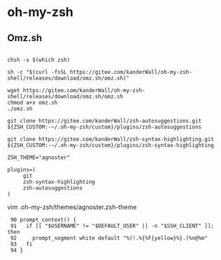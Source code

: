 # oh-my-zsh

## Omz.sh

```shell

chsh -s $(which zsh)

sh -c "$(curl -fsSL https://gitee.com/kanderWall/oh-my-zsh-shell/releases/download/omz.sh/omz.sh)"

wget https://gitee.com/kanderWall/oh-my-zsh-shell/releases/download/omz.sh/omz.sh
chmod a+x omz.sh
./omz.sh
```





```shell
git clone https://gitee.com/kanderWall/zsh-autosuggestions.git ${ZSH_CUSTOM:-~/.oh-my-zsh/custom}/plugins/zsh-autosuggestions
```



```shell
git clone https://gitee.com/kanderWall/zsh-syntax-highlighting.git ${ZSH_CUSTOM:-~/.oh-my-zsh/custom}/plugins/zsh-syntax-highlighting
```





```
ZSH_THEME="agnoster"

plugins=(
     git
     zsh-syntax-highlighting
     zsh-autosuggestions
)
```



vim .oh-my-zsh/themes/agnoster.zsh-theme

```
 90 prompt_context() {
 91   if [[ "$USERNAME" != "$DEFAULT_USER" || -n "$SSH_CLIENT" ]]; then
 92     prompt_segment white default "%(!.%{%F{yellow}%}.)%n@%m"
 93   fi
 94 }
```

